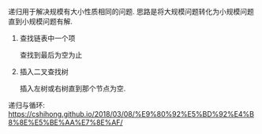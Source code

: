 递归用于解决规模有大小性质相同的问题. 思路是将大规模问题转化为小规模问题直到小规模问题有解. 

1. 查找链表中一个项
 
    查找到最后为空为止

2. 插入二叉查找树

    插入左树或右树直到那个节点为空. 

递归与循环: https://cshihong.github.io/2018/03/08/%E9%80%92%E5%BD%92%E4%B8%8E%E5%BE%AA%E7%8E%AF/

